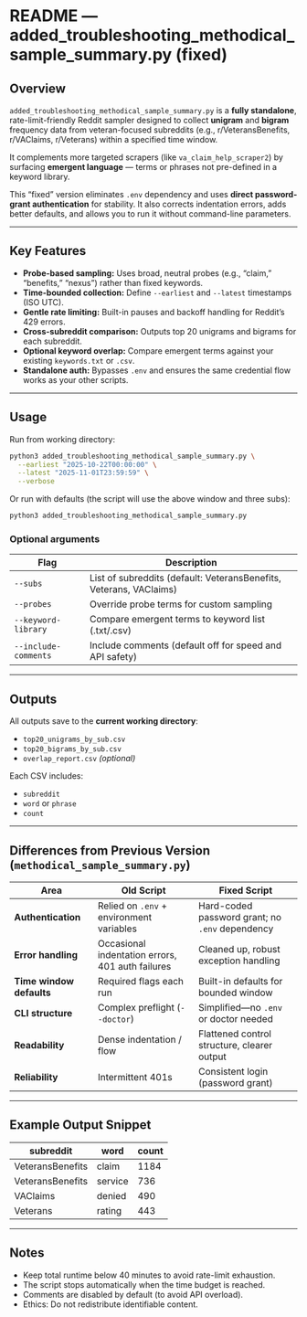 # README — added_troubleshooting_methodical_sample_summary.py (fixed)

## Overview

`added_troubleshooting_methodical_sample_summary.py` is a **fully standalone**, rate-limit-friendly Reddit sampler designed to collect **unigram** and **bigram** frequency data from veteran-focused subreddits (e.g., r/VeteransBenefits, r/VAClaims, r/Veterans) within a specified time window.

It complements more targeted scrapers (like `va_claim_help_scraper2`) by surfacing **emergent language** — terms or phrases not pre-defined in a keyword library.

This “fixed” version eliminates `.env` dependency and uses **direct password-grant authentication** for stability. It also corrects indentation errors, adds better defaults, and allows you to run it without command-line parameters.

---

## Key Features

* **Probe-based sampling:** Uses broad, neutral probes (e.g., “claim,” “benefits,” “nexus”) rather than fixed keywords.
* **Time-bounded collection:** Define `--earliest` and `--latest` timestamps (ISO UTC).
* **Gentle rate limiting:** Built-in pauses and backoff handling for Reddit’s 429 errors.
* **Cross-subreddit comparison:** Outputs top 20 unigrams and bigrams for each subreddit.
* **Optional keyword overlap:** Compare emergent terms against your existing `keywords.txt` or `.csv`.
* **Standalone auth:** Bypasses `.env` and ensures the same credential flow works as your other scripts.

---

## Usage

Run from working directory:

```bash
python3 added_troubleshooting_methodical_sample_summary.py \
  --earliest "2025-10-22T00:00:00" \
  --latest "2025-11-01T23:59:59" \
  --verbose
```

Or run with defaults (the script will use the above window and three subs):

```bash
python3 added_troubleshooting_methodical_sample_summary.py
```

### Optional arguments

| Flag                 | Description                                                        |
| -------------------- | ------------------------------------------------------------------ |
| `--subs`             | List of subreddits (default: VeteransBenefits, Veterans, VAClaims) |
| `--probes`           | Override probe terms for custom sampling                           |
| `--keyword-library`  | Compare emergent terms to keyword list (.txt/.csv)            |
| `--include-comments` | Include comments (default off for speed and API safety)            |

---

## Outputs

All outputs save to the **current working directory**:

* `top20_unigrams_by_sub.csv`
* `top20_bigrams_by_sub.csv`
* `overlap_report.csv` *(optional)*

Each CSV includes:

* `subreddit`
* `word` or `phrase`
* `count`

---

## Differences from Previous Version (`methodical_sample_summary.py`)

| Area                     | Old Script                                       | Fixed Script                                    |
| ------------------------ | ------------------------------------------------ | ----------------------------------------------- |
| **Authentication**       | Relied on `.env` + environment variables         | Hard-coded password grant; no `.env` dependency |
| **Error handling**       | Occasional indentation errors, 401 auth failures | Cleaned up, robust exception handling           |
| **Time window defaults** | Required flags each run                          | Built-in defaults for bounded window            |
| **CLI structure**        | Complex preflight (`--doctor`)                   | Simplified—no `.env` or doctor needed           |
| **Readability**          | Dense indentation / flow                         | Flattened control structure, clearer output     |
| **Reliability**          | Intermittent 401s                                | Consistent login (password grant)               |

---

## Example Output Snippet

| subreddit        | word   | count |
| ---------------- | ------ | ----- |
| VeteransBenefits | claim  | 1184  |
| VeteransBenefits | service| 736   |
| VAClaims         | denied | 490   |
| Veterans         | rating | 443   |

---

## Notes

* Keep total runtime below 40 minutes to avoid rate-limit exhaustion.
* The script stops automatically when the time budget is reached.
* Comments are disabled by default (to avoid API overload).
* Ethics: Do not redistribute identifiable content.
